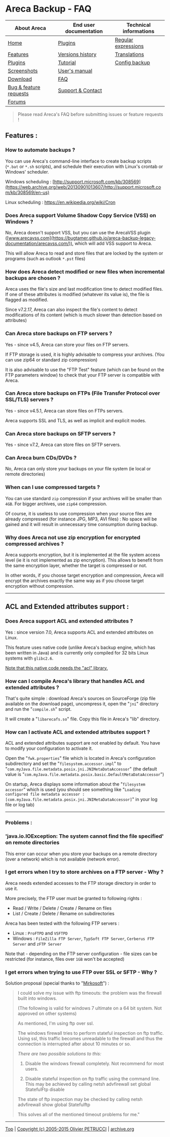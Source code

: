 # Areca Backup - FAQ

| About Areca                   | End user documentation            | Technical informations                        |
|-------------------------------|-----------------------------------|-----------------------------------------------|
| [Home](README.md)             | [Plugins](plugin_list.md)         | [Regular expressions](regex.md)               |
| [Features](features.md)       | [Versions history](history.md)    | [Translations](documentation.md#translations) |
| [Plugins](plugin_list.md)     | [Tutorial](tutorial.md)           | [Config backup](config_backup.md)             |
| [Screenshots](screenshots.md) | [User's manual](documentation.md) |                                               |
| [Download]                    | [FAQ](faq.md)                     |                                               |
| [Bug & feature requests]      | [Support & Contact](support.md)   |                                               |
| [Forums]                      |                                   |                                               |

[Download]: https://sourceforge.net/projects/areca/files/areca-stable/
[Bug & feature requests]: https://sourceforge.net/p/areca/_list/tickets?source=navbar
[Forums]: https://sourceforge.net/projects/areca/forums


> Please read Areca's FAQ before submitting issues or feature requests !


## Features :

### How to automate backups ?

You can use Areca's command-line interface to create backup scripts (`*.bat` or `*.sh` scripts), and schedule their execution with Linux's crontab or Windows' scheduler.

Windows scheduling : [http://support.microsoft.com/kb/308569](https://web.archive.org/web/20130901013607/http://support.microsoft.com/kb/308569/en-us)

Linux scheduling : https://en.wikipedia.org/wiki/Cron


### Does Areca support Volume Shadow Copy Service (VSS) on Windows ?

No, Areca doesn't support VSS, but you can use the ArecaVSS plugin ([www.arecavss.com](https://bugtamer.github.io/areca-backup-legacy-documentation/arecavss.com/)), which will add VSS support to Areca.

This will allow Areca to read and store files that are locked by the system or programs (such as outlook `*.pst` files)


### How does Areca detect modified or new files when incremental backups are chosen ?

Areca uses the file's size and last modification time to detect modified files. If one of these attributes is modified (whatever its value is), the file is flagged as modified.

Since v7.2.17, Areca can also inspect the file's content to detect modifications of its content (which is much slower than detection based on attributes)


### Can Areca store backups on FTP servers ?

Yes - since v4.5, Areca can store your files on FTP servers.

If FTP storage is used, it is highly advisable to compress your archives. (You can use zip64 or standard zip compression)

It is also advisable to use the "FTP Test" feature (which can be found on the FTP parameters window) to check that your FTP server is compatible with Areca.


### Can Areca store backups on FTPs (File Transfer Protocol over SSL/TLS) servers ?

Yes - since v4.5.1, Areca can store files on FTPs servers.

Areca supports SSL and TLS, as well as implicit and explicit modes.


### Can Areca store backups on SFTP servers ?

Yes - since v7.2, Areca can store files on SFTP servers.


### Can Areca burn CDs/DVDs ?

No, Areca can only store your backups on your file system (ie local or remote directories)


### When can I use compressed targets ?

You can use standard `zip` compression if your archives will be smaller than `4GB`. For bigger archives, use `zip64` compression.

Of course, it is useless to use compression when your source files are already compressed (for instance JPG, MP3, AVI files) : No space will be gained and it will result in unnecessary time consumption during backup.


### Why does Areca not use zip encryption for encrypted compressed archives ?

Areca supports encryption, but it is implemented at the file system access level (ie it is not implemented as zip encryption). This allows to benefit from the same encryption layer, whether the target is compressed or not.

In other words, if you choose target encryption and compression, Areca will encrypt the archives exactly the same way as if you choose target encryption without compression.

---

## ACL and Extended attributes support :

### Does Areca support ACL and extended attributes ?

Yes : since version 7.0, Areca supports ACL and extended attributes on Linux.

This feature uses native code (unlike Areca's backup engine, which has been written in Java) and is currently only compiled for 32 bits Linux systems with `glibc2.6`.

<u>Note that this native code needs the "acl" library.</u>


### How can I compile Areca's library that handles ACL and extended attributes ?

That's quite simple : download Areca's sources on SourceForge (zip file available on the download page), uncompress it, open the "`jni`" directory and run the "`compile.sh`" script.

It will create a "`libarecafs.so`" file. Copy this file in Areca's "lib" directory.


### How can I activate ACL and extended attributes support ?

ACL and extended attributes support are not enabled by default. You have to modify your configuration to activate it.

Open the "`fwk.properties`" file which is located in Areca's configuration subdirectory and set the "`filesystem.accessor.impl`" to "`com.myJava.file.metadata.posix.jni.JNIMetaDataAccessor`" (the default value is "`com.myJava.file.metadata.posix.basic.DefaultMetaDataAccessor`")

On startup, Areca displays some information about the "`filesystem accessor`" which is used (you should see something like "`Loading configured file metadata accessor : [com.myJava.file.metadata.posix.jni.JNIMetaDataAccessor]`" in your log file or log tab)

---

### Problems :

### 'java.io.IOException: The system cannot find the file specified' on remote directories

This error can occur when you store your backups on a remote directory (over a network) which is not available (network error).


### I get errors when I try to store archives on a FTP server - Why ?

Areca needs extended accesses to the FTP storage directory in order to use it.

More precisely, the FTP user must be granted to following rights :
- Read / Write / Delete / Create / Rename on files
- List / Create / Delete / Rename on subdirectories

Areca has been tested with the following FTP servers :
- Linux : `ProFTPD` and `VSFTPD`
- Windows : `FileZilla FTP Server`, `TypSoft FTP Server`, `Cerberus FTP Server` and `zFTP Server`

Note that - depending on the FTP server configuration - file sizes can be restricted (for instance, files over `1GB` won't be accepted)


### I get errors when trying to use FTP over SSL or SFTP - Why ?

Solution proposal (special thanks to "[Mirkosoft](https://sourceforge.net/p/areca/discussion/587585/thread/2cea7f8b/)") :

> I could solve my issue with ftp timeouts: the problem was the firewall built into windows.
> 
> (The following is valid for windows 7 ultimate on a 64 bit system. Not approved on other systems)
> 
> 
> As mentioned, I'm using ftp over ssl.
>
> The windows firewall tries to perform stateful inspection on ftp traffic.
> Using ssl, this traffic becomes unreadable to the firewall and thus the connection is interrupted after about 10 minutes or so.
> 
> 
> _There are two possible solutions to this:_
> 
> 1. Disable the windows firewall completely.
> Not recommend for most users.
> 
> 2. Disable stateful inspection on ftp traffic using the command line.
> This may be achieved by calling netsh advfirewall set global StatefulFtp disable
> 
> 
> The state of ftp inspection may be checked by calling netsh advfirewall show global Statefulftp
> 
> This solves all of the mentioned timeout problems for me."


---

[Top] | [Copyright (c) 2005-2015 Olivier PETRUCCI] | [archive.org]

[Top]: #areca-backup---faq "Go to top of the document"
[Copyright (c) 2005-2015 Olivier PETRUCCI]: https://bugtamer.github.io/areca-backup-legacy-documentation/areca-backup.org/faq.html "Visit a legacy copy of the original resource that is no longer available"
[archive.org]: http://web.archive.org/web/20150912034048/http://www.areca-backup.org/faq.php "Visit the original resource at archive.org"